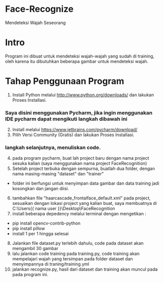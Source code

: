 # Face-Recognize
Mendeteksi Wajah Seseorang

# Intro
Program ini dibuat untuk mendeteksi wajah-wajah yang sudah di training, oleh karena itu dibutuhkan beberapa gambar untuk mendeteksi wajah.

# Tahap Penggunaan Program
1. Install Python melalui http://www.python.org/downloads/ dan lakukan Proses Installasi.

### Saya disini menggunakan Pycharm, jika ingin menggunakan IDE pycharm dapat mengikuti langkah dibawah ini
2. Install melalui https://www.jetbrains.com/pycharm/download/
3. Pilih Versi Community (Gratis) dan lakukan Proses Installasi.

### langkah selanjutnya, menuliskan code.
4. pada program pycharm, buat lah project baru dengan nama project sesuka kalian (saya menggunakan nama project FaceRecognition)
5. Setelah project terbuka dengan sempurna, buatlah dua folder, dengan nama masing-masing "dataset" dan "trainer"
* folder ini berfungsi untuk menyimpan data gambar dan data training jadi kosongkan dan jangan diisi.
6. tambahkan file "haarcascade_frontalface_default.xml" pada project, sesuaikan dengan lokasi project yang kalian buat, saya membuatnya 
    di C:\Users\{{ nama user }}\Desktop\FaceRecognition
7. install beberapa depedency melalui terminal dengan mengetikan :
* pip install opencv-contrib-python
* pip install pillow
* install 1 per 1 hingga selesai
8. Jalankan file dataset.py terlebih dahulu, code pada dataset akan mengambil 30 gambar
9. lalu jalankan code training pada training.py, code training akan mempelajari wajah yang tersimpan pada folder dataset dan menyimpannya di traning/training.yml
10. jalankan recognize.py, hasil dari dataset dan training akan muncul pada pada program ini.
